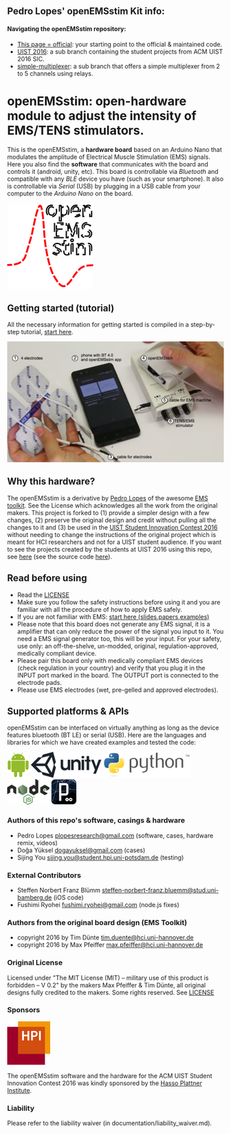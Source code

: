 ## Pedro Lopes' openEMSstim Kit info:

#### Navigating the openEMSstim repository:

* [This page = official](https://github.com/PedroLopes/openEMSstim/): your starting point to the official & maintained code.
* [UIST 2016](https://github.com/PedroLopes/openEMSstim/tree/UIST2016): a sub branch containing the student projects from ACM UIST 2016 SIC. 
* [simple-multiplexer](https://github.com/PedroLopes/openEMSstim/tree/simple-multiplexer): a sub branch that offers a simple multiplexer from 2 to 5 channels using relays.

# openEMSstim: open-hardware module to adjust the intensity of EMS/TENS stimulators. 

This is the openEMSstim, a **hardware board** based on an Arduino Nano that modulates the amplitude of Electrical Muscle Stimulation (EMS) signals. Here you also find the **software** that communicates with the board and controls it (android, unity, etc). This board is controllable via *Bluetooth* and compatible with any *BLE* device you have (such as your smartphone). It also is controllable via *Serial* (USB) by plugging in a USB cable from your computer to the *Arduino Nano* on the board. 

![Logo](extra/openEMSstim-logo/openEMSstim-logo200px.png)

## Getting started (tutorial)

All the necessary information for getting started is compiled in a step-by-step tutorial, [start here](start-here-tutorials/1.getting_started_step_by_step.md). 

![Unpacking](extra/images/getting-started/1-the-openemsstim-labels.png)

## Why this hardware?

The openEMSstim is a derivative by [Pedro Lopes](http://plopes.org) of the awesome [EMS toolkit](https://bitbucket.org/MaxPfeiffer/letyourbodymove/wiki/Home). See the License which acknowledges all the work from the original makers. This project is forked to (1) provide a simpler design with a few changes, (2) preserve the original design and credit without pulling all the changes to it and (3) be used in the [UIST Student Innovation Contest 2016](https://uist.acm.org/uist2016/contest) without needing to change the instructions of the original project which is meant for HCI researchers and not for a UIST student audience. If you want to see the projects created by the students at UIST 2016 using this repo, see [here](http://plopes.org/ems/) (see the source code [here](https://github.com/PedroLopes/openEMSstim/tree/UIST2016/UIST2016-projects)).
 	
## Read before using
* Read the [LICENSE](https://bitbucket.org/MaxPfeiffer/letyourbodymove/wiki/Home/License)
* Make sure you follow the safety instructions before using it and you are familiar with all the procedure of how to apply EMS safely.
* If you are not familiar with EMS: [start here (slides,papers,examples)](https://www.dropbox.com/s/rg6vpg9fhgn91fe/CHI_Course_Slides_2016PedroLopes_MaxPffeifer.pptx)
* Please note that this board does not generate any EMS signal, it is a amplifier that can only reduce the power of the signal you input to it. You need a EMS signal generator too, this will be your input. For your safety, use only: an off-the-shelve, un-modded, original, regulation-approved, medically compliant device. 
* Please pair this board only with medically compliant EMS devices (check regulation in your country) and verify that you plug it in the INPUT port marked in the board. The OUTPUT port is connected to the electrode pads. 
* Please use EMS electrodes (wet, pre-gelled and approved electrodes). 

## Supported platforms & APIs

openEMSstim can be interfaced on virtually anything as long as the device features bluetooth (BT LE) or serial (USB). Here are the languages and libraries for which we have created examples and tested the code:

![Android](extra/images/other-logos/android.png)
![Unity](extra/images/other-logos/unity.png)
![Python](extra/images/other-logos/python.png)
![NodeJs](extra/images/other-logos/node.js.png)
![Processing](extra/images/other-logos/processing.png)

### Authors of this repo's software, casings & hardware
* Pedro Lopes <plopesresearch@gmail.com> (software, cases, hardware remix, videos)
* Doğa Yüksel <dogayuksel@gmail.com> (cases)
* Sijing You <sijing.you@student.hpi.uni-potsdam.de> (testing)

### External Contributors
* Steffen Norbert Franz Blümm <steffen-norbert-franz.bluemm@stud.uni-bamberg.de> (iOS code)
* Fushimi Ryohei <fushimi.ryohei@gmail.com> (node.js fixes)

### Authors from the original board design (EMS Toolkit)
* copyright 2016 by Tim Dünte <tim.duente@hci.uni-hannover.de>
* copyright 2016 by Max Pfeiffer <max.pfeiffer@hci.uni-hannover.de>

### Original License 
Licensed under "The MIT License (MIT) – military use of this product is forbidden – V 0.2" by the makers Max Pfeiffer & Tim Dünte, all original designs fully credited to the makers. 
Some rights reserved. See [LICENSE](https://bitbucket.org/MaxPfeiffer/letyourbodymove/wiki/Home/License>)

### Sponsors

![HPI](extra/images/hpi-logo/hpi.png)

The openEMSstim software and the hardware for the ACM UIST Student Innovation Contest 2016 was kindly sponsored by the [Hasso Plattner Institute](http://hpi.de/en.html).

### Liability

Please refer to the liability waiver (in documentation/liability_waiver.md).

